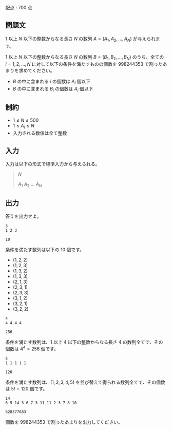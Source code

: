配点 : $700$ 点

## 問題文

$1$ 以上 $N$ 以下の整数からなる長さ $N$ の数列 $A=(A_1,A_2,\ldots,A_N)$ が与えられます。

$1$ 以上 $N$ 以下の整数からなる長さ $N$ の数列 $B=(B_1,B_2,\ldots,B_N)$ のうち、全ての $i=1,2,\ldots,N$ に対して以下の条件を満たすものの個数を $998244353$ で割ったあまりを求めてください。

- $B$ の中に含まれる $i$ の個数は $A_i$ 個以下
- $B$ の中に含まれる $B_i$ の個数は $A_i$ 個以下

## 制約

- $1 \leq N \leq 500$
- $1 \leq A_i \leq N$
- 入力される数値は全て整数

## 入力

入力は以下の形式で標準入力から与えられる。

> $N$
> 
> $A_1$ $A_2$ $\ldots$ $A_N$

## 出力

答えを出力せよ。

```input1
3
1 2 3
```

```output1
10
```

条件を満たす数列は以下の $10$ 個です。

- $(1,2,2)$
- $(1,2,3)$
- $(1,3,2)$
- $(1,3,3)$
- $(2,1,3)$
- $(2,3,1)$
- $(2,3,3)$
- $(3,1,2)$
- $(3,2,1)$
- $(3,2,2)$

```input2
4
4 4 4 4
```

```output2
256
```

条件を満たす数列は、$1$ 以上 $4$ 以下の整数からなる長さ $4$ の数列全てで、その個数は $4^4=256$ 個です。

```input3
5
1 1 1 1 1
```

```output3
120
```

条件を満たす数列は、$(1,2,3,4,5)$ を並び替えて得られる数列全てで、その個数は $5!=120$ 個です。

```input4
14
6 5 14 3 6 7 3 11 11 2 3 7 8 10
```

```output4
628377683
```

個数を $998244353$ で割ったあまりを出力してください。